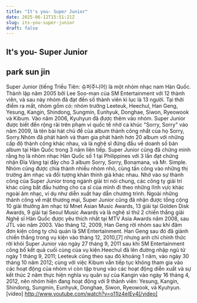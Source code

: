 ```yaml
---
title: "It's you- Super Junior"
date: 2025-06-12T15:51:21Z
slug: its-you-super-junior
draft: false
---
```


## It's you- Super Junior

## park sun jin

Super Junior (tiếng Triều Tiên: 슈퍼주니어) là một nhóm nhạc nam Hàn Quốc. Thành lập năm 2005 bởi Lee Soo-man của SM Entertainment với 12 thành viên, và sau này nhóm đã đạt đến số thành viên kỉ lục là 13 người. Tại thời điểm ra mắt, nhóm gồm có: nhóm trưởng Leeteuk, Heechul, Han Geng, Yesung, Kangin, Shindong, Sungmin, Eunhyuk, Donghae, Siwon, Ryeowook và Kibum. Vào năm 2006, Kyuhyun đã được thêm vào nhóm. Super Junior được biết đến rộng rãi trên phạm vi quốc tế nhờ ca khúc "Sorry, Sorry" vào năm 2009, là tên bài hát chủ đề của album thành công nhất của họ Sorry, Sorry.Nhóm đã phát hành và tham gia phát hành hơn 20 album với những cấp độ thành công khác nhau, và là nghệ sĩ đứng đầu về doanh số bán album tại Hàn Quốc trong 3 năm liên tiếp. Super Junior cũng đã chứng minh rằng họ là nhóm nhạc Hàn Quốc số 1 tại Philippines với 3 lần đạt chứng nhận Đĩa Vàng tại đây cho 3 album Sorry, Sorry, Bonamana, và Mr. Simple.
Nhóm cũng được chia thành nhiều nhóm nhỏ, cùng tấn công vào những thị trường âm nhạc và đối tượng khán thính giả khác nhau. Nhờ vào sự thành công của Super Junior trong ngành giải trí nói chung, các công ty giải trí khác cũng bắt đầu hướng cho ca sĩ của mình đi theo những lĩnh vực khác ngoài âm nhạc, ví dụ như diễn xuất hay dẫn chương trình. Ngoài những thành công về mặt thương mại, Super Junior cũng đã nhận được tổng cộng 10 giải thưởng âm nhạc từ Mnet Asian Music Awards, 13 giải tại Golden Disk Awards, 9 giải tại Seoul Music Awards và là nghệ sĩ thứ 2 chiến thắng giải Nghệ sĩ Hàn Quốc được yêu thích nhất tại MTV Asia Awards năm 2008, sau JTL vào năm 2003.
Vào tháng 12, 2009, Han Geng rời nhóm sau khi đâm đơn kiện công ty chủ quản là SM Entertainment. Han Geng sau đó đã giành chiến thắng trong vụ kiện vào tháng 12, 2010,[7] nhưng anh chỉ chính thức rời khỏi Super Junior vào ngày 27 tháng 9, 2011 sau khi SM Entertainment công bố kết quả cuối cùng của vụ kiện.Heechul đã lên đường nhập ngũ từ ngày 1 tháng 9, 2011; Leeteuk cũng theo sau đó khoảng 1 năm, vào ngày 30 tháng 10 năm 2012; cùng với việc Kibum vẫn tiếp tục không tham gia vào các hoạt động của nhóm vì còn tập trung vào các hoạt động diễn xuất và sự kết thúc 2 năm thực hiện nghĩa vụ quân sự của Kangin vào ngày 16 tháng 4, 2012, nên nhóm hiện đang hoạt động với 9 thành viên: Yesung, Kangin, Shindong, Sungmin, Eunhyuk, Donghae, Siwon, Ryeowook, và Kyuhyun.
 [video] http://www.youtube.com/watch?v=o11lz4eIEy4[/video]